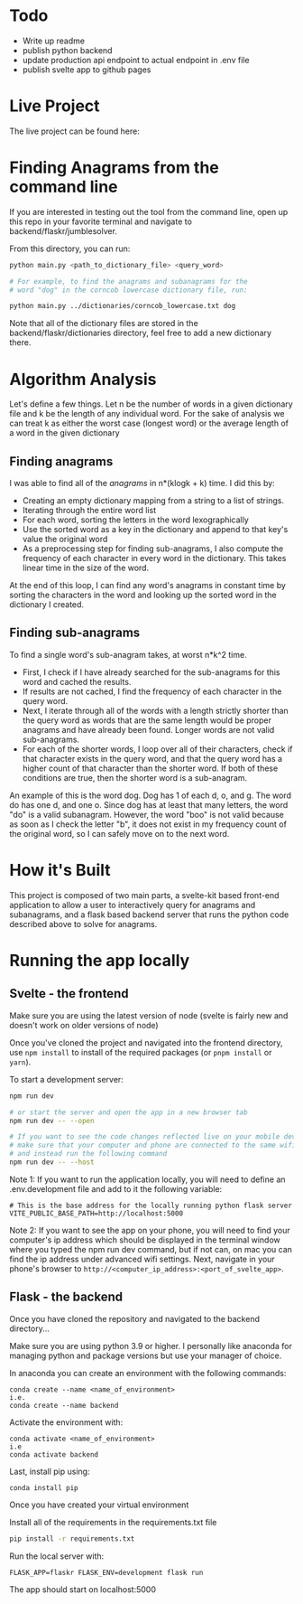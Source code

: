 # Todo
- Write up readme
- publish python backend
- update production api endpoint to actual endpoint in .env file
- publish svelte app to github pages



# Live Project
The live project can be found here:


# Finding Anagrams from the command line

If you are interested in testing out the tool from the command line, open up this repo in your favorite terminal and navigate to backend/flaskr/jumblesolver.

From this directory, you can run:

```bash
python main.py <path_to_dictionary_file> <query_word>

# For example, to find the anagrams and subanagrams for the
# word "dog" in the corncob lowercase dictionary file, run:

python main.py ../dictionaries/corncob_lowercase.txt dog
```
Note that all of the dictionary files are stored in the backend/flaskr/dictionaries directory, feel free to add a new dictionary there.


# Algorithm Analysis
Let's define a few things.
Let n be the number of words in a given dictionary file and k be the length of any individual word. For the sake of analysis we can treat k as either the worst case (longest word) or the average length of a word in the given dictionary

## Finding anagrams
I was able to find all of the *anagrams* in n*(klogk + k) time. 
I did this by:
- Creating an empty dictionary mapping from a string to a list of strings.
- Iterating through the entire word list
- For each word, sorting the letters in the word lexographically
- Use the sorted word as a key in the dictionary and append to that key's value the original word
- As a preprocessing step for finding sub-anagrams, I also compute the frequency of each character in every word in the dictionary. This takes linear time in the size of the word.

At the end of this loop, I can find any word's anagrams in constant time by sorting the characters in the word and looking up the sorted word in the dictionary I created.

## Finding sub-anagrams
To find a single word's sub-anagram takes, at worst n*k^2 time.

- First, I check if I have already searched for the sub-anagrams for this word and cached the results.
- If results are not cached, I find the frequency of each character in the query word.
- Next, I iterate through all of the words with a length strictly shorter than the query word as words that are the same length would be proper anagrams and have already been found. Longer words are not valid sub-anagrams.
- For each of the shorter words, I loop over all of their characters, check if that character exists in the query word, and that the query word has a higher count of that character than the shorter word. If both of these conditions are true, then the shorter word is a sub-anagram.

An example of this is the word dog. Dog has 1 of each d, o, and g. The word do has one d, and one o. Since dog has at least that many letters, the word "do" is a valid subanagram.
However, the word "boo" is not valid because as soon as I check the letter "b", it does not exist in my frequency count of the original word, so I can safely move on to the next word.

# How it's Built

This project is composed of two main parts, a svelte-kit based front-end application to allow a user to interactively query for anagrams and subanagrams, and a flask based backend server that runs the python code described above to solve for anagrams.





# Running the app locally

## Svelte - the frontend
Make sure you are using the latest version of node (svelte is fairly new and doesn't work on older versions of node)

Once you've cloned the project and navigated into the frontend directory, use `npm install` to install of the required packages (or `pnpm install` or `yarn`).

To start a development server:

```bash
npm run dev

# or start the server and open the app in a new browser tab
npm run dev -- --open

# If you want to see the code changes reflected live on your mobile device, 
# make sure that your computer and phone are connected to the same wifi network
# and instead run the following command
npm run dev -- --host 
```

Note 1: If you want to run the application locally, you will need to define an .env.development file and add to it the following variable:
```
# This is the base address for the locally running python flask server
VITE_PUBLIC_BASE_PATH=http://localhost:5000
```

Note 2: If you want to see the app on your phone, you will need to find your computer's ip address which should be displayed in the terminal window where you typed the npm run dev command, but if not can, on mac you can find the ip address under advanced wifi settings. Next, navigate in your phone's browser to `http://<computer_ip_address>:<port_of_svelte_app>`.
## Flask - the backend
Once you have cloned the repository and navigated to the backend directory...

Make sure you are using python 3.9 or higher. I personally like anaconda for managing python and package versions but use your manager of choice.

In anaconda you can create an environment with the following commands:
```
conda create --name <name_of_environment>
i.e.
conda create --name backend
```
Activate the environment with:

```
conda activate <name_of_environment>
i.e
conda activate backend
```
Last, install pip using:

```
conda install pip
```

Once you have created your virtual environment

Install all of the requirements in the requirements.txt file

```bash
pip install -r requirements.txt
```

Run the local server with:
```
FLASK_APP=flaskr FLASK_ENV=development flask run
```

The app should start on localhost:5000